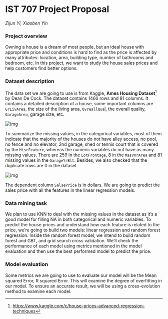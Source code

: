 # IST 707 Project Proposal

*Zijun Yi, Xiaoben Yin*

### Project overview 

Owning a house is a dream of most people, but an ideal house with appropriate price and conditions is hard to find as the price is affected by many attributes: location, area, building type, number of bathrooms and bedroom, etc. In this project, we want to study the house sales prices and help customers find better options.  

### Dataset description 

The data set we are going to use is from Kaggle, **Ames Housing Dataset**[^1] by Dean De Cock. The dataset contains 1460 rows and 81 columns. It contains a detailed description of a house, some important columns are `GrLivArea`, the size of the living area, `OvreallQua`l, the overall quality, `GarageArea`, garage size, etc.

 ![img](https://lh5.googleusercontent.com/lR7hQS62nHxPIk5YN39kC9pgtFtYtq0P1fdQUJqyvy0JeRyC6AVnqWwWYGsVpCHHjtBGeJApgqzNd0sl_l5KnKRuDEBIsTqRvitoAB1_c6Ko0TWKJR4OFAJ3KJVt_cXv-NJ7DyAR)

To summarize the missing values, in the categorical variables, most of them indicate that the majority of the houses do not have alley access, no pool, no fence and no elevator, 2nd garage, shed or tennis court that is covered by the `MiscFeature`, whereas the numeric variables do not have as many missing values. There are 259 in the `LotFrontage`, 8 in the `MasVnrArea` and 81 missing values in the `GarageYrBlt`. Besides, we also checked that the duplicate rows are 0 in the dataset

 ![img](https://lh5.googleusercontent.com/D0IfKUjXUAidlr8rhejk6D6NT9QPr24zS0bGNkIkt6xkaaUibpB10XS6m635kpLzr0ZQfP2a3uG9plBWVGON4eCUlTRPnf3YvhvZ-oAWEqD9X5bvKK9Fp7QKqHO0cE3SUGqpwAhW)

The dependent column `SalsePrice` is in dollars. We are going to predict the sales price with all the features in the linear regression models.

### Data mining task

We plan to use KNN to deal with the missing values in the dataset as it’s a good model for filling NA in both categorical and numeric variables. To predict the house prices and understand how each feature is related to the price, we’re going to build two models: linear regression and random forest regression. Inside the random forest model, we intend to build random forest and GBT, and grid search cross validation. We’ll check the performance of each model using metrics mentioned in the model evaluation and then use the best performed model to predict the price.  

### Model evaluation

Some metrics we are going to use to evaluate our model will be the Mean squared Error, R squared Error. This will examine the degree of overfitting in our model. To ensure an accurate result, we will be using a cross-evolution method to examine each model.



[^1]:https://www.kaggle.com/c/house-prices-advanced-regression-techniques

